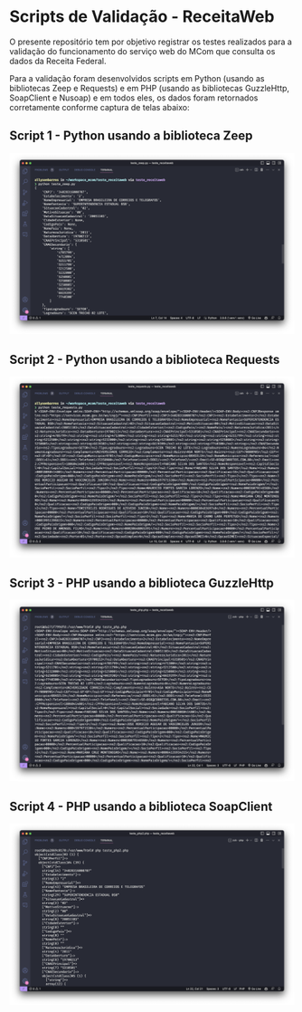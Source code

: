 # Scripts de Validação - ReceitaWeb

O presente repositório tem por objetivo registrar os testes realizados para a validação do funcionamento do serviço web do MCom que consulta os dados da Receita Federal.

Para a validação foram desenvolvidos scripts em Python (usando as bibliotecas Zeep e Requests) e em PHP (usando as bibliotecas GuzzleHttp, SoapClient e Nusoap) e em todos eles, os dados foram retornados corretamente conforme captura de telas abaixo:

## Script 1 - Python usando a biblioteca Zeep

![Script 1 - Python usando a biblioteca Zeep](/.github/assets/resultado-zeep.png "Script 1 - Python usando a biblioteca Zeep")

## Script 2 - Python usando a biblioteca Requests

![Script 2 - Python usando a biblioteca Requests](/.github/assets/resultado-requests.png "Script 2 - Python usando a biblioteca Requests")

## Script 3 - PHP usando a biblioteca GuzzleHttp

![Script 3 - PHP usando a biblioteca GuzzleHttp](/.github/assets/resultado-guzzlehttp.png "Script 3 - PHP usando a biblioteca GuzzleHttp")

## Script 4 - PHP usando a biblioteca SoapClient

![Script 4 - PHP usando a biblioteca SoapClient](/.github/assets/resultado-soapclient.png "Script 3 - PHP usando a biblioteca SoapClient")

